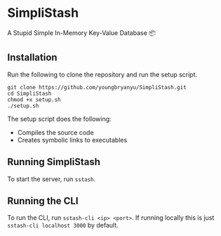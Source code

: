 # SimpliStash
A Stupid Simple In-Memory Key-Value Database 📦

## Installation
Run the following to clone the repository and run the setup script. 
```
git clone https://github.com/youngbryanyu/SimpliStash.git
cd SimpliStash
chmod +x setup.sh
./setup.sh
```

The setup script does the following:
- Compiles the source code
- Creates symbolic links to executables

## Running SimpliStash
To start the server, run `sstash`.

## Running the CLI
To run the CLI, run `sstash-cli <ip> <port>`. If running locally this is just `sstash-cli localhost 3000` by default.
